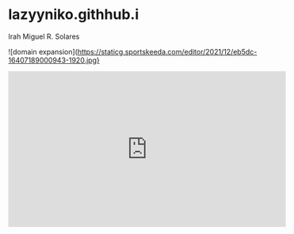 # lazyyniko.githhub.i
Irah Miguel R. Solares

![domain expansion](https://staticg.sportskeeda.com/editor/2021/12/eb5dc-16407189000943-1920.jpg}

<iframe width="560" height="315" src="https://www.youtube.com/embed/vmrBXvlUHb0?si=rT-7ldlKLZWFnjaM" title="YouTube video player" frameborder="0" allow="accelerometer; autoplay; clipboard-write; encrypted-media; gyroscope; picture-in-picture; web-share" allowfullscreen></iframe>

